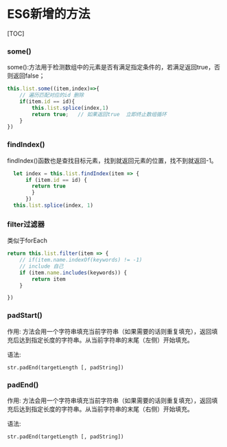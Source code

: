 # ES6新增的方法

[TOC]

### some()

some():方法用于检测数组中的元素是否有满足指定条件的，若满足返回true，否则返回false；

```javascript
this.list.some((item,index)=>{
    // 遍历匹配对应的id 删除
    if(item.id == id){
        this.list.splice(index,1)
        return true;   // 如果返回true  立即终止数组循环
    }
})
```

###  

### findIndex()

 findIndex()函数也是查找目标元素，找到就返回元素的位置，找不到就返回-1。 

```javascript
  let index = this.list.findIndex(item => {
      if (item.id == id) {
        return true
        }
      })
  this.list.splice(index, 1)
```



### filter过滤器 

类似于forEach 

```javascript
return this.list.filter(item => {
    // if(item.name.indexOf(keywords) != -1)
	// include 自己
    if (item.name.includes(keywords)) {
        return item
    }

})
```





### padStart() 

作用: 方法会用一个字符串填充当前字符串（如果需要的话则重复填充），返回填充后达到指定长度的字符串。从当前字符串的末尾（左侧）开始填充。 

语法: 

```
str.padEnd(targetLength [, padString])
```

### padEnd() 

作用: 方法会用一个字符串填充当前字符串（如果需要的话则重复填充），返回填充后达到指定长度的字符串。从当前字符串的末尾（右侧）开始填充。 

语法: 

```
str.padEnd(targetLength [, padString])
```

